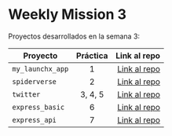 # Weekly Mission 3

Proyectos desarrollados en la semana 3:

| Proyecto | Práctica | Link al repo |
| ------------- |:-------------:| -----:|
|`my_launchx_app`|1|[Link al repo](https://github.com/Alemango/my_launchx_app)|
|`spiderverse`|2|[Link al repo](https://github.com/Alemango/spiderverse)|
|`twitter`|3, 4, 5|[Link al repo](https://github.com/Alemango/launchx_twitter)|
|`express_basic`|6|[Link al repo](https://github.com/Alemango/Basic-Express-Server)|
|`express_api`|7|[Link al repo](https://github.com/Alemango/Basic-Express-API)|